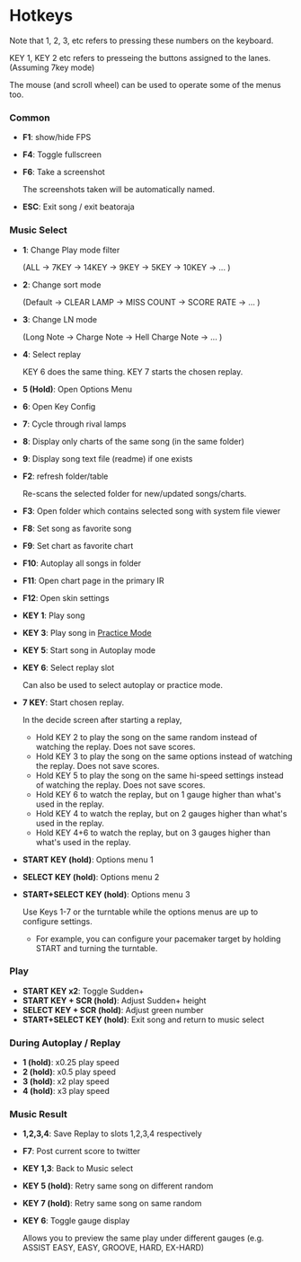 # Hotkeys

Note that 1, 2, 3, etc refers to pressing these numbers on the keyboard.

KEY 1, KEY 2 etc refers to presseing the buttons assigned to the lanes. (Assuming 7key mode)

The mouse (and scroll wheel) can be used to operate some of the menus too.

### Common
- **F1**: show/hide FPS
- **F4**: Toggle fullscreen
- **F6**: Take a screenshot

    The screenshots taken will be automatically named.

- **ESC**: Exit song / exit beatoraja


### Music Select
- **1**: Change Play mode filter

    (ALL -> 7KEY -> 14KEY -> 9KEY -> 5KEY -> 10KEY -> ... )
- **2**: Change sort mode

    (Default -> CLEAR LAMP -> MISS COUNT -> SCORE RATE -> ... )
- **3**: Change LN mode

    (Long Note -> Charge Note -> Hell Charge Note -> ... )
- **4**: Select replay

    KEY 6 does the same thing. KEY 7 starts the chosen replay.
- **5 (Hold)**: Open Options Menu
- **6**: Open Key Config
- **7**: Cycle through rival lamps
- **8**: Display only charts of the same song (in the same folder)
- **9**: Display song text file (readme) if one exists

- **F2**: refresh folder/table

    Re-scans the selected folder for new/updated songs/charts.
- **F3**: Open folder which contains selected song with system file viewer 
- **F8**: Set song as favorite song
- **F9**: Set chart as favorite chart
- **F10**: Autoplay all songs in folder
- **F11**: Open chart page in the primary IR
- **F12**: Open skin settings

- **KEY 1**: Play song
- **KEY 3**: Play song in [Practice Mode](Practice-Mode)
- **KEY 5**: Start song in Autoplay mode
- **KEY 6**: Select replay slot

    Can also be used to select autoplay or practice mode.
- **7 KEY**: Start chosen replay.

    In the decide screen after starting a replay,
    - Hold KEY 2 to play the song on the same random instead of watching the replay. Does not save scores.
    - Hold KEY 3 to play the song on the same options instead of watching the replay. Does not save scores.
    - Hold KEY 5 to play the song on the same hi-speed settings instead of watching the replay. Does not save scores.
    - Hold KEY 6 to watch the replay, but on 1 gauge higher than what's used in the replay.
    - Hold KEY 4 to watch the replay, but on 2 gauges higher than what's used in the replay.
    - Hold KEY 4+6 to watch the replay, but on 3 gauges higher than what's used in the replay.


- **START KEY (hold)**: Options menu 1
- **SELECT KEY (hold)**: Options menu 2
- **START+SELECT KEY (hold)**: Options menu 3

    Use Keys 1-7 or the turntable while the options menus are up to configure settings.
    - For example, you can configure your pacemaker target by holding START and turning the turntable.

### Play
- **START KEY x2**: Toggle Sudden+
- **START KEY + SCR (hold)**: Adjust Sudden+ height
- **SELECT KEY + SCR (hold)**: Adjust green number
- **START+SELECT KEY (hold)**: Exit song and return to music select


### During Autoplay / Replay
- **1 (hold)**: x0.25 play speed
- **2 (hold)**: x0.5 play speed
- **3 (hold)**: x2 play speed
- **4 (hold)**: x3 play speed


### Music Result
- **1,2,3,4**: Save Replay to slots 1,2,3,4 respectively
- **F7**: Post current score to twitter

- **KEY 1,3**: Back to Music select
- **KEY 5 (hold)**: Retry same song on different random
- **KEY 7 (hold)**: Retry same song on same random

- **KEY 6**: Toggle gauge display

    Allows you to preview the same play under different gauges (e.g. ASSIST EASY, EASY, GROOVE, HARD, EX-HARD)